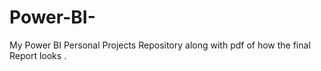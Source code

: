 # Power-BI-
My Power BI Personal Projects Repository along with pdf of how the final Report looks .
